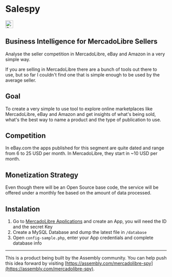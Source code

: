 # Salespy

<a href="https://assembly.com/mercadolibre-spy/bounties?utm_campaign=assemblage&utm_source=mercadolibre-spy&utm_medium=repo_badge"><img src="https://asm-badger.herokuapp.com/mercadolibre-spy/badges/tasks.svg" height="24px" alt="Open Tasks" /></a>

## Business Intelligence for MercadoLibre Sellers

Analyse the seller competition in MercadoLibre, eBay and Amazon in a very simple way.

If you are selling in MercadoLibre there are a bunch of tools out there to use, but so far I couldn't find one that is simple enough to be used by the average seller.

## Goal

To create a very simple to use tool to explore online marketplaces like MercadoLibre, eBay and Amazon and get insights of what's being sold, what's the best way to name a product and the type of publication to use.

## Competition

In eBay.com the apps published for this segment are quite dated and range from 6 to 25 USD per month.
In MercadoLibre, they start in ~10 USD per month.

## Monetization Strategy

Even though there will be an Open Source base code, the service will be offered under a monthly fee based on the amount of data processed.

## Instalation

1. Go to [MercadoLibre Applications](https://applications.mercadolibre.com) and create an App, you will need the ID and the secret Key
2. Create a MySQL Database and dump the latest file in `/database`
3. Open `config-sample.php`, enter your App credentials and complete database info

---

This is a product being built by the Assembly community. You can help push this idea forward by visiting [https://assembly.com/mercadolibre-spy](https://assembly.com/mercadolibre-spy).
